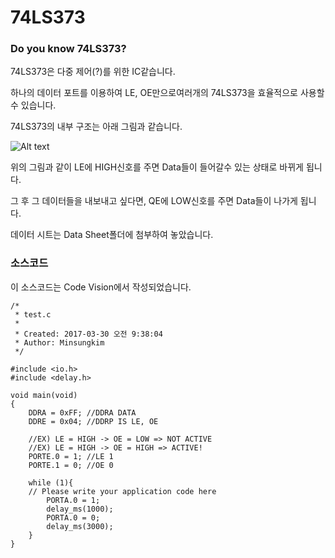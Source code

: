 # 74LS373
### Do you know 74LS373?
74LS373은 다중 제어(?)를 위한 IC같습니다.

하나의 데이터 포트를 이용하여 LE, OE만으로여러개의 74LS373을 효율적으로 사용할 수 있습니다.

74LS373의 내부 구조는 아래 그림과 같습니다.

![Alt text]()

위의 그림과 같이 LE에 HIGH신호를 주면 Data들이 들어갈수 있는 상태로 바뀌게 됩니다.

그 후 그 데이터들을 내보내고 싶다면, QE에 LOW신호를 주면 Data들이 나가게 됩니다.

데이터 시트는 Data Sheet폴더에 첨부하여 놓았습니다.

### 소스코드
이 소스코드는 Code Vision에서 작성되었습니다.
```
/*
 * test.c
 *
 * Created: 2017-03-30 오전 9:38:04
 * Author: Minsungkim
 */

#include <io.h>
#include <delay.h>

void main(void)
{
    DDRA = 0xFF; //DDRA DATA
    DDRE = 0x04; //DDRP IS LE, OE
    
    //EX) LE = HIGH -> OE = LOW => NOT ACTIVE
    //EX) LE = HIGH -> OE = HIGH => ACTIVE!
    PORTE.0 = 1; //LE 1
    PORTE.1 = 0; //OE 0
    
    while (1){
    // Please write your application code here
        PORTA.0 = 1;
        delay_ms(1000);
        PORTA.0 = 0;
        delay_ms(3000);
    }
}
```

